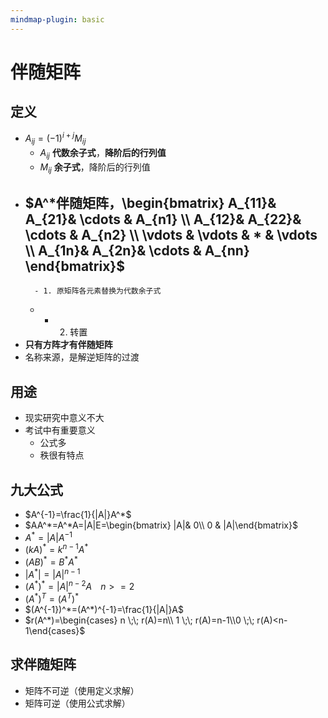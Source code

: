 ```yaml
---
mindmap-plugin: basic
---
```


# 伴随矩阵

## 定义
- $A_{ij}=(-1)^{i+j}M_{ij}$
    - $A_{ij}$ **代数余子式**，**降阶后的行列值**
    - $M_{ij}$ **余子式**，降阶后的行列值
- $A^*伴随矩阵，\begin{bmatrix}  A_{11}& A_{21}& \cdots  & A_{n1} \\  A_{12}& A_{22}& \cdots  & A_{n2} \\  \vdots & \vdots & * & \vdots \\  A_{1n}& A_{2n}& \cdots  & A_{nn} \end{bmatrix}$
    -
        - 1. 原矩阵各元素替换为代数余子式
    -
        - 2. 转置
- **只有方阵才有伴随矩阵**
- 名称来源，是解逆矩阵的过渡

## 用途
- 现实研究中意义不大
- 考试中有重要意义
    - 公式多
    - 秩很有特点

## 九大公式
- $A^{-1}=\frac{1}{|A|}A^*$
- $AA^*=A^*A=|A|E=\begin{bmatrix}  |A|& 0\\ 0 &  |A|\end{bmatrix}$
- $A^*=|A|A^{-1}$
- $(kA)^*=k^{n-1}A^*$
- $(AB)^*=B^*A^*$
- $|A^*|=|A|^{n-1}$
- $(A^*)^*=|A|^{n-2}A \;\;\;\; n>=2$
- $(A^*)^T=(A^T)^*$
- $(A^{-1})^*=(A^*)^{-1}=\frac{1}{|A|}A$
- $r(A^*)=\begin{cases} n \;\; r(A)=n\\ 1 \;\; r(A)=n-1\\0 \;\; r(A)<n-1\end{cases}$

## 求伴随矩阵
- 矩阵不可逆（使用定义求解）
- 矩阵可逆（使用公式求解）
